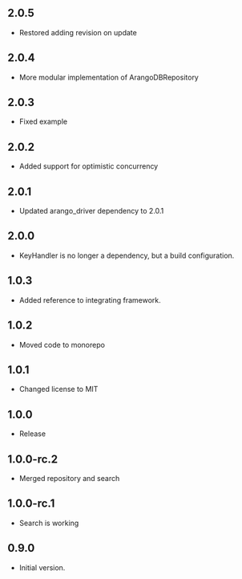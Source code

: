 ## 2.0.5

- Restored adding revision on update


## 2.0.4

- More modular implementation of ArangoDBRepository

## 2.0.3

- Fixed example

## 2.0.2

- Added support for optimistic concurrency

## 2.0.1

- Updated arango_driver dependency to 2.0.1

## 2.0.0

- KeyHandler is no longer a dependency, but a build configuration.

## 1.0.3

- Added reference to integrating framework.

## 1.0.2

- Moved code to monorepo

## 1.0.1

- Changed license to MIT

## 1.0.0

- Release

## 1.0.0-rc.2

- Merged repository and search

## 1.0.0-rc.1

- Search is working

## 0.9.0

- Initial version.

